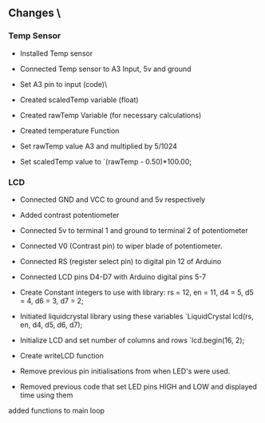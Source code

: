 
## Changes \
### Temp Sensor
- Installed Temp sensor 
- Connected Temp sensor to A3 Input, 5v and ground
- Set A3 pin to input (code)\
- Created scaledTemp variable (float)
- Created rawTemp Variable (for necessary calculations)
- Created temperature Function
- Set rawTemp value
	A3 and multiplied by 5/1024

- Set scaledTemp value to 
	`(rawTemp - 0.50)*100.00;

### LCD
- Connected GND and VCC to ground and 5v respectively
- Added contrast potentiometer
- Connected 5v to terminal 1 and ground to terminal 2 of potentiometer
- Connected V0 (Contrast pin) to  wiper blade of potentiometer.
- Connected RS (register select pin) to digital pin 12 of Arduino
- Connected LCD pins D4-D7 with Arduino digital pins 5-7
- Create Constant integers to use with library:
	rs = 12, 
	en = 11, 
	d4 = 5, 
	d5 = 4, 
	d6 = 3, 
	d7 = 2;

- Initiated liquidcrystal library using these variables 
	`LiquidCrystal lcd(rs, en, d4, d5, d6, d7);

- Initialize LCD and set number of columns and rows
	`lcd.begin(16, 2);

- Create writeLCD function

- Remove previous pin initialisations from when LED's were used.
- Removed previous code that set LED pins HIGH and LOW and displayed time using them



added functions to main loop